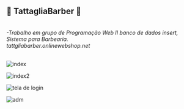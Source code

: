 <h2>💈 TattagliaBarber 💈</h2>
<br>

<i>
-Trabalho em grupo de Programação Web II banco de dados insert, Sistema para Barbearia.
<br>
tattgliabarber.onlinewebshop.net
</i>

<br>

<br>

![index](https://user-images.githubusercontent.com/79329230/160289797-cd981f11-0823-44eb-8627-bfd0327fb660.png)

![index2](https://user-images.githubusercontent.com/79329230/160289795-b75f3c59-f161-4558-a0ac-40301fc1c553.png)

![tela de login](https://user-images.githubusercontent.com/79329230/160289824-9854a073-4aa2-4103-aa23-e5e6c220536a.png)


![adm](https://user-images.githubusercontent.com/79329230/160289947-c2f07007-fee5-41fa-8274-1d60a7e3fc56.png)
